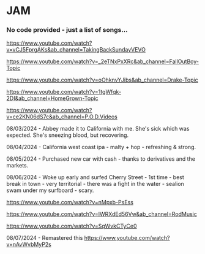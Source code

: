 # JAM
### No code provided - just a list of songs...

https://www.youtube.com/watch?v=vCJ5FprgAKs&ab_channel=TakingBackSundayVEVO

https://www.youtube.com/watch?v=_2eTNxPxXRc&ab_channel=FallOutBoy-Topic

https://www.youtube.com/watch?v=oOhknvYJibs&ab_channel=Drake-Topic

https://www.youtube.com/watch?v=1tgWfqk-2DI&ab_channel=HomeGrown-Topic

https://www.youtube.com/watch?v=ce2KN06dS7c&ab_channel=P.O.D.Videos

08/03/2024 - Abbey made it to California with me. She's sick which was expected. She's sneezing blood, but recovering.

08/04/2024 - California west coast ipa - malty + hop - refreshing & strong.

08/05/2024 - Purchased new car with cash - thanks to derivatives and the markets.

08/06/2024 - Woke up early and surfed Cherry Street - 1st time - best break in town - very territorial - there was a fight in the water - sealion swam under my surfboard - scary.

https://www.youtube.com/watch?v=nMpxb-PsEss

https://www.youtube.com/watch?v=IWRXdEd56Vw&ab_channel=RodMusic

https://www.youtube.com/watch?v=SqWvkCTyCe0

08/07/2024 - Remastered this https://www.youtube.com/watch?v=nAvWvbMyP2s
